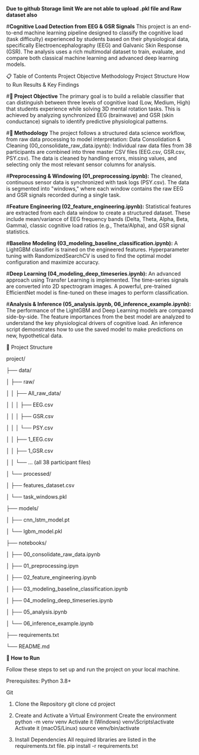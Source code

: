 **Due to github Storage limit We are not able to upload .pkl file and Raw dataset also**

#**Cognitive Load Detection from EEG & GSR Signals**
This project is an end-to-end machine learning pipeline designed to classify the cognitive load (task difficulty) experienced by students based on their physiological data, specifically Electroencephalography (EEG) and Galvanic Skin Response (GSR). The analysis uses a rich multimodal dataset to train, evaluate, and compare both classical machine learning and advanced deep learning models.

📋 Table of Contents
Project Objective
Methodology
Project Structure
How to Run
Results & Key Findings

#**🎯 Project Objective**
The primary goal is to build a reliable classifier that can distinguish between three levels of cognitive load (Low, Medium, High) that students experience while solving 3D mental rotation tasks. This is achieved by analyzing synchronized EEG (brainwave) and GSR (skin conductance) signals to identify predictive physiological patterns.

#**🔬 Methodology**
The project follows a structured data science workflow, from raw data processing to model interpretation:
Data Consolidation & Cleaning (00_consolidate_raw_data.ipynb):
Individual raw data files from 38 participants are combined into three master CSV files (EEG.csv, GSR.csv, PSY.csv).
The data is cleaned by handling errors, missing values, and selecting only the most relevant sensor columns for analysis.

#**Preprocessing & Windowing (01_preprocessing.ipynb):**
The cleaned, continuous sensor data is synchronized with task logs (PSY.csv).
The data is segmented into "windows," where each window contains the raw EEG and GSR signals recorded during a single task.

#**Feature Engineering (02_feature_engineering.ipynb):**
Statistical features are extracted from each data window to create a structured dataset. These include mean/variance of EEG frequency bands (Delta, Theta, Alpha, Beta, Gamma), classic cognitive load ratios (e.g., Theta/Alpha), and GSR signal statistics.

#**Baseline Modeling (03_modeling_baseline_classification.ipynb):**
A LightGBM classifier is trained on the engineered features.
Hyperparameter tuning with RandomizedSearchCV is used to find the optimal model configuration and maximize accuracy.

#**Deep Learning (04_modeling_deep_timeseries.ipynb):**
An advanced approach using Transfer Learning is implemented.
The time-series signals are converted into 2D spectrogram images.
A powerful, pre-trained EfficientNet model is fine-tuned on these images to perform classification.

#**Analysis & Inference (05_analysis.ipynb, 06_inference_example.ipynb):**
The performance of the LightGBM and Deep Learning models are compared side-by-side.
The feature importances from the best model are analyzed to understand the key physiological drivers of cognitive load.
An inference script demonstrates how to use the saved model to make predictions on new, hypothetical data.

📂 Project Structure

project/

├── data/

│   ├── raw/

│   │   ├── All_raw_data/

│   │   │   ├── EEG.csv

│   │   │   ├── GSR.csv

│   │   │   └── PSY.csv

│   │   ├── 1_EEG.csv

│   │   ├── 1_GSR.csv

│   │   └── ... (all 38 participant files)

│   └── processed/

│       ├── features_dataset.csv

│       └── task_windows.pkl

├── models/

│   ├── cnn_lstm_model.pt

│   └── lgbm_model.pkl

├── notebooks/

│   ├── 00_consolidate_raw_data.ipynb

│   ├── 01_preprocessing.ipyn

│   ├── 02_feature_engineering.ipynb

│   ├── 03_modeling_baseline_classification.ipynb

│   ├── 04_modeling_deep_timeseries.ipynb

│   ├── 05_analysis.ipynb

│   └── 06_inference_example.ipynb

├── requirements.txt

└── README.md

**🚀 How to Run**

Follow these steps to set up and run the project on your local machine.

Prerequisites:
Python 3.8+

Git
1. Clone the Repository
git clone <your-repository-url>
cd project

2. Create and Activate a Virtual Environment
Create the environment
python -m venv venv
Activate it (Windows)
venv\Scripts\activate
Activate it (macOS/Linux)
source venv/bin/activate

3. Install Dependencies
All required libraries are listed in the requirements.txt file.
pip install -r requirements.txt





